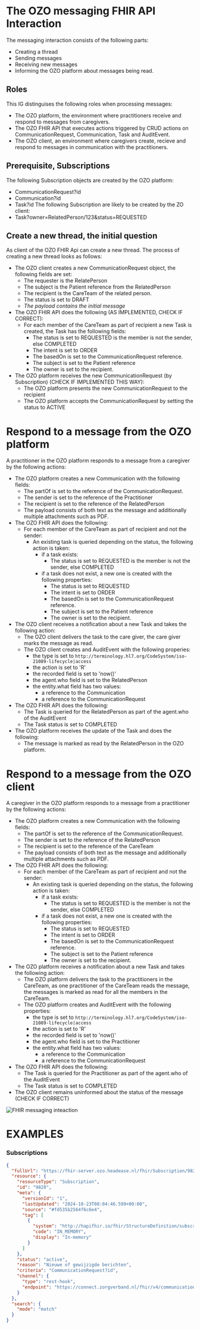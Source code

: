 # The OZO messaging FHIR API Interaction
The messaging interaction consists of the following parts:
* Creating a thread
* Sending messages
* Receiving new messages
* Informing the OZO platform about messages being read.

## Roles
This IG distinguises the following roles when processing messages:
* The OZO platform, the environment where practitioners receive and respond to messages from caregivers.
* The OZO FHIR API that executes actions triggered by CRUD actions on CommunicationRequest, Communication, Task and AuditEvent.
* The OZO client, an environment where caregivers create, recieve and respond to messages in communication with the practitioners.

## Prerequisite, Subscriptions
The following Subscription objects are created by the OZO platform:
* CommunicationRequest?id
* Communication?id
* Task?id
The following Subscription are likely to be created by the ZO client:
* Task?owner=RelatedPerson/123&status=REQUESTED


## Create a new thread, the initial question
As client of the OZO FHIR Api can create a new thread. The process of creating a new thread looks as follows:
* The OZO client creates a new CommunicationRequest object, the following fields are set:
  * The requester is the RelatePerson
  * The subject is the Patient reference from the RelatedPerson
  * The recipient is the CareTeam of the related person.
  * The status is set to DRAFT
  * _The payload contains the initial message_
* The OZO FHIR API does the following (AS IMPLEMENTED, CHECK IF CORRECT):
  * For each member of the CareTeam as part of recipient a new Task is created, the Task has the following fields:
    * The status is set to REQUESTED is the member is not the sender, else COMPLETED
    * The intent is set to ORDER
    * The basedOn is set to the CommunicationRequest reference.
    * The subject is set to the Patient reference
    * The owner is set to the recipient.
* The OZO platform receives the new CommunicationRequest (by Subscription) (CHECK IF IMPLEMENTED THIS WAY):
  * The OZO platform presents the new CommunicationRequest to the recipient
  * The OZO platform accepts the CommunicationRequest by setting the status to ACTIVE

# Respond to a message from the OZO platform
A practitioner in the OZO platform responds to a message from a caregiver by the following actions:
* The OZO platform creates a new Communication with the following fields:
  * The partOf is set to the reference of the CommunicationRequest.
  * The sender is set to the reference of the Practitioner
  * The recipient is set to the reference of the RelatedPerson
  * The payload consists of both text as the message and additionally multiple attachments such as PDF.
* The OZO FHIR API does the following:
  * For each member of the CareTeam as part of recipient and not the sender:
    * An existing task is queried depending on the status, the following action is taken:
      * if a task exists:
        * The status is set to REQUESTED is the member is not the sender, else COMPLETED
      * if a task does not exist, a new one is created with the following properties: 
        * The status is set to REQUESTED
        * The intent is set to ORDER
        * The basedOn is set to the CommunicationRequest reference.
        * The subject is set to the Patient reference
        * The owner is set to the recipient.
* The OZO client receives a notification about a new Task and takes the following action:
  * The OZO client delivers the task to the care giver, the care giver marks the message as read.
  * The OZO client creates and AuditEvent with the following properies:
    * the type is set to `http://terminology.hl7.org/CodeSystem/iso-21089-lifecycle|access`
    * the action is set to 'R'
    * the recorded field is set to 'now()'
    * the agent.who field is set to the RelatedPerson
    * the entity.what field has two values:
      * a reference to the Communication
      * a reference to the CommunicationRequest
* The OZO FHIR API does the following:
  * The Task is queried for the RelatedPerson as part of the agent.who of the AuditEvent
  * The Task status is set to COMPLETED
* The OZO platform receives the update of the Task and does the following:
  * The message is marked as read by the RelatedPerson in the OZO platform.

# Respond to a message from the OZO client
A caregiver in the OZO platform responds to a message from a practitioner by the following actions:
* The OZO platform creates a new Communication with the following fields:
  * The partOf is set to the reference of the CommunicationRequest.
  * The sender is set to the reference of the RelatedPerson
  * The recipient is set to the reference of the CareTeam
  * The payload consists of both text as the message and additionally multiple attachments such as PDF.
* The OZO FHIR API does the following:
  * For each member of the CareTeam as part of recipient and not the sender:
    * An existing task is queried depending on the status, the following action is taken:
      * if a task exists:
        * The status is set to REQUESTED is the member is not the sender, else COMPLETED
      * if a task does not exist, a new one is created with the following properties: 
        * The status is set to REQUESTED
        * The intent is set to ORDER
        * The basedOn is set to the CommunicationRequest reference.
        * The subject is set to the Patient reference
        * The owner is set to the recipient.
* The OZO platform receives a notification about a new Task and takes the following action:
  * The OZO platform delivers the task to the practitioners in the CareTeam, as one practitioner of the CareTeam reads the message, the messages is marked as read for all the members in the CareTeam.
  * The OZO platform creates and AuditEvent with the following properties:
    * the type is set to `http://terminology.hl7.org/CodeSystem/iso-21089-lifecycle|access`
    * the action is set to 'R'
    * the recorded field is set to 'now()'
    * the agent.who field is set to the Practitioner
    * the entity.what field has two values:
      * a reference to the Communication
      * a reference to the CommunicationRequest
* The OZO FHIR API does the following:
  * The Task is queried for the Practitioner as part of the agent.who of the AuditEvent
  * The Task status is set to COMPLETED
* The OZO client remains uninformed about the status of the message (CHECK IF CORRECT)


![FHIR messaging inteaction](fhir-messaging-interaction.svg "FHIR messaging interaction")

# EXAMPLES
### Subscriptions
```json
{
  "fullUrl": "https://fhir-server.ozo.headease.nl/fhir/Subscription/9820",
  "resource": {
    "resourceType": "Subscription",
    "id": "9820",
    "meta": {
      "versionId": "1",
      "lastUpdated": "2024-10-23T08:04:46.599+00:00",
      "source": "#fd535b2564f6c6e4",
      "tag": [
        {
          "system": "http://hapifhir.io/fhir/StructureDefinition/subscription-matching-strategy",
          "code": "IN_MEMORY",
          "display": "In-memory"
        }
      ]
    },
    "status": "active",
    "reason": "Nieuwe of gewijzigde berichten",
    "criteria": "CommunicationRequest?id",
    "channel": {
      "type": "rest-hook",
      "endpoint": "https://connect.zorgverband.nl/fhir/v4/communication-request/Subscriptions"
    }
  },
  "search": {
    "mode": "match"
  }
}
```
